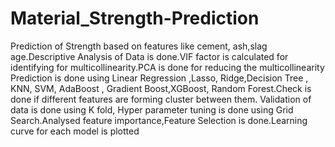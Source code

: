 # Material_Strength-Prediction
 Prediction of Strength based on features like cement, ash,slag age.Descriptive Analysis of Data is done.VIF factor is calculated for identifying for multicollinearity.PCA is done for reducing the multicollinearity Prediction is done using Linear Regression ,Lasso, Ridge,Decision Tree , KNN, SVM, AdaBoost , Gradient Boost,XGBoost, Random Forest.Check is done if different features are forming cluster between them. Validation of data is done using K fold, Hyper parameter tuning is done using Grid Search.Analysed feature importance,Feature Selection is done.Learning curve for each model is plotted 
